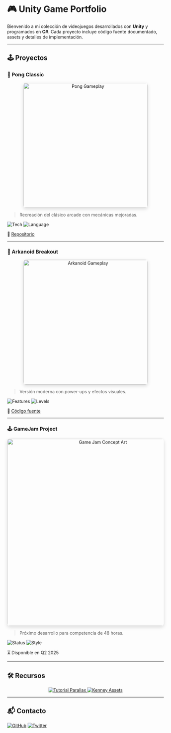 # 🎮 Unity Game Portfolio

Bienvenido a mi colección de videojuegos desarrollados con **Unity** y programados en **C#**. Cada proyecto incluye código fuente documentado, assets y detalles de implementación.

---

## 🕹️ Proyectos

### 🏓 Pong Classic

<div align="center">
  <img src="https://i.imgur.com/LgsjDh8.gif" alt="Pong Gameplay" width="400" style="border-radius: 8px; box-shadow: 0 4px 12px rgba(0,0,0,0.15);"/>
</div>

> Recreación del clásico arcade con mecánicas mejoradas.

![Tech](https://img.shields.io/badge/Unity-2020.3+-black?logo=unity)
![Language](https://img.shields.io/badge/C%23-8.0+-239120?logo=csharp)

🔗 [Repositorio](https://github.com/MateoCarballo/Pong)

---

### 🧱 Arkanoid Breakout

<div align="center">
  <img src="https://i.imgur.com/feOT5fU.jpeg" alt="Arkanoid Gameplay" width="400" style="border-radius: 8px; box-shadow: 0 4px 12px rgba(0,0,0,0.15);"/>
</div>

> Versión moderna con power-ups y efectos visuales.

![Features](https://img.shields.io/badge/PowerUps-6+-brightgreen)
![Levels](https://img.shields.io/badge/Niveles-5-blue)

🔗 [Código fuente](https://github.com/MateoCarballo/Breakout)

---

### 🕹️ GameJam Project 

<div align="center">
  <img src="https://imgs.search.brave.com/ouDXACs-6QHShAxSQ1Fg0qwyGYPJDDbq92Ik14vrQWQ/rs:fit:500:0:0:0/g:ce/aHR0cHM6Ly9pLjk4/Nzk2Ny54eXovc2Ny/ZWVuc2hvdC81NS9l/LzE3NjIxX2VlYWYz/ZGE0Zjc2NjUxZjE5/MWIwYTI2NTkxYmQw/OGQ0MGJkOWMyNmYu/cG5n" alt="Game Jam Concept Art" width="600" style="border-radius: 8px; box-shadow: 0 4px 12px rgba(0,0,0,0.15);"/>
</div>

> Próximo desarrollo para competencia de 48 horas.

![Status](https://img.shields.io/badge/Estado-En%20desarrollo-orange)
![Style](https://img.shields.io/badge/Estilo-Pixel%20Art-ff69b4)

⏳ Disponible en Q2 2025

---

## 🛠️ Recursos

<div align="center">
  <a href="https://youtu.be/CiUTHRVjBv0" target="_blank">
    <img src="https://img.shields.io/badge/Tutorial-Parallax_Scrolling-FF0000?logo=youtube" alt="Tutorial Parallax">
  </a>
  <a href="https://kenney.nl/" target="_blank">
    <img src="https://img.shields.io/badge/Assets-Kenney-4CAF50" alt="Kenney Assets">
  </a>
</div>

---

## 📬 Contacto

[![GitHub](https://img.shields.io/badge/GitHub-MateoCarballo-181717?logo=github)](https://github.com/MateoCarballo)
[![Twitter](https://img.shields.io/badge/Twitter-@Usuario-1DA1F2?logo=twitter)](https://twitter.com/)

